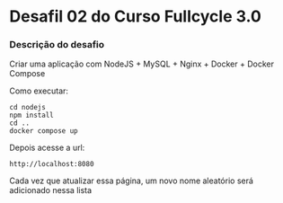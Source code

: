 # Desafil 02 do Curso Fullcycle 3.0

### Descrição do desafio
Criar uma aplicação com NodeJS + MySQL + Nginx + Docker + Docker Compose

Como executar:
```
cd nodejs
npm install
cd ..
docker compose up
``` 

Depois acesse a url:
``` 
http://localhost:8080
``` 

Cada vez que atualizar essa página, um novo nome aleatório será adicionado nessa lista